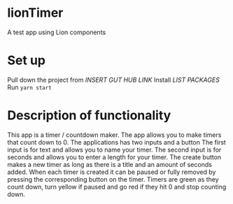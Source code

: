 # lionTimer
A test app using Lion components

# Set up
Pull down the project from *INSERT GUT HUB LINK*
Install *LIST PACKAGES*
Run `yarn start`

# Description of functionality
This app is a timer / countdown maker.
The app allows you to make timers that count down to 0.
The applications has two inputs and a button
The first input is for text and allows you to name your timer.
The second input is for seconds and allows you to enter a length for your timer.
The create button makes a new timer as long as there is a title and an amount of seconds added.
When each timer is created it can be paused or fully removed by pressing the corresponding button on the timer.
Timers are green as they count down, turn yellow if paused and go red if they hit 0 and stop counting down.